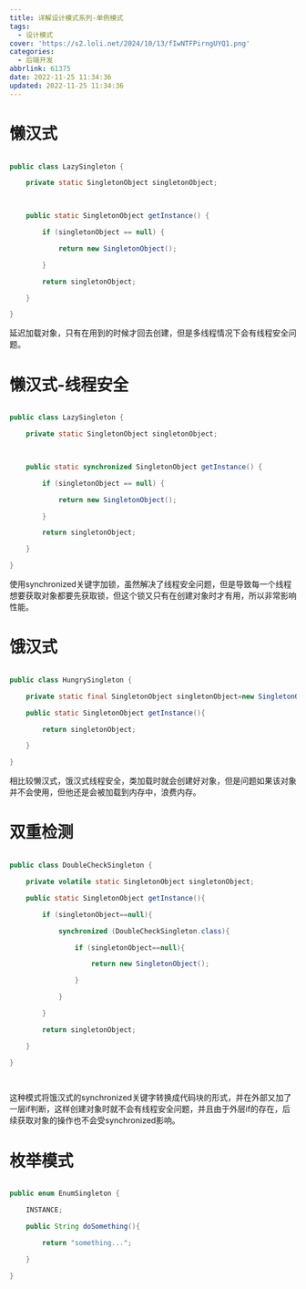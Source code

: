 ```yaml
---
title: 详解设计模式系列-单例模式
tags:
  - 设计模式
cover: 'https://s2.loli.net/2024/10/13/fIwNTFPirngUYQ1.png'
categories:
  - 后端开发
abbrlink: 61375
date: 2022-11-25 11:34:36
updated: 2022-11-25 11:34:36
---
```

# 懒汉式

```java

public class LazySingleton {

    private static SingletonObject singletonObject;

  

    public static SingletonObject getInstance() {

        if (singletonObject == null) {

            return new SingletonObject();

        }

        return singletonObject;

    }

}

```

延迟加载对象，只有在用到的时候才回去创建，但是多线程情况下会有线程安全问题。

# 懒汉式-线程安全

```java

public class LazySingleton {

    private static SingletonObject singletonObject;

  

    public static synchronized SingletonObject getInstance() {

        if (singletonObject == null) {

            return new SingletonObject();

        }

        return singletonObject;

    }

}

```

使用synchronized关键字加锁，虽然解决了线程安全问题，但是导致每一个线程想要获取对象都要先获取锁，但这个锁又只有在创建对象时才有用，所以非常影响性能。

# 饿汉式

```java

public class HungrySingleton {

    private static final SingletonObject singletonObject=new SingletonObject();

    public static SingletonObject getInstance(){

        return singletonObject;

    }

}

```

相比较懒汉式，饿汉式线程安全，类加载时就会创建好对象，但是问题如果该对象并不会使用，但他还是会被加载到内存中，浪费内存。

# 双重检测

```java

public class DoubleCheckSingleton {

    private volatile static SingletonObject singletonObject;

    public static SingletonObject getInstance(){

        if (singletonObject==null){

            synchronized (DoubleCheckSingleton.class){

                if (singletonObject==null){

                    return new SingletonObject();

                }

            }

        }

        return singletonObject;

    }

}

  

```

这种模式将饿汉式的synchronized关键字转换成代码块的形式，并在外部又加了一层if判断，这样创建对象时就不会有线程安全问题，并且由于外层if的存在，后续获取对象的操作也不会受synchronized影响。

# 枚举模式

```java

public enum EnumSingleton {

    INSTANCE;

    public String doSomething(){

        return "something...";

    }

}

```